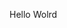 Hello Wolrd











































































































































































































































































































































































































































































































































































































































































































































































































































































































































































































































































































































































































































































































































































































































































































































































































































































































































































































































































































































































































































































































































































































































































































































































































































































































































































































































































































































































































































































































































































































































































































































































































































































































































































































































































































































































































































































































































































































































































































































































































































































































































































































































































































































































































































































































































































































































































